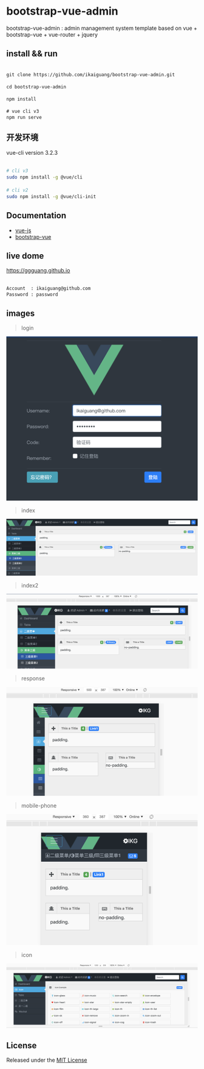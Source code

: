 # bootstrap-vue-admin

bootstrap-vue-admin : admin management system template based on vue + bootstrap-vue + vue-router + jquery

## install && run

```base

git clone https://github.com/ikaiguang/bootstrap-vue-admin.git

cd bootstrap-vue-admin

npm install

# vue cli v3
npm run serve

```

## 开发环境

vue-cli version 3.2.3

```bash

# cli v3
sudo npm install -g @vue/cli

# cli v2
sudo npm install -g @vue/cli-init

```

## Documentation

- [vue-js](https://cn.vuejs.org/)
- [bootstrap-vue](https://bootstrap-vue.js.org/)

## live dome

https://ggguang.github.io

```text

Account  : ikaiguang@github.com
Password : password

```

## images

> login

![login.png](/public/readme/login.png)

> index

![index.png](public/readme/index.png)

> index2

![index2.png](public/readme/index2.png)

> response

![response.png](public/readme/response.png)

> mobile-phone

![mobile-phone.png](public/readme/mobile-phone.png)

> icon

![mobile-phone.png](public/readme/icon.png)

## License

Released under the [MIT License](License)
